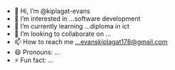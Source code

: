 - 👋 Hi, I’m @kiplagat-evans
- 👀 I’m interested in ...software development
- 🌱 I’m currently learning ...diploma in ict
- 💞️ I’m looking to collaborate on ...
- 📫 How to reach me ...evanskiplagat178@gmail.com
- 😄 Pronouns: ...
- ⚡ Fun fact: ...

<!---
kiplagat-evans/kiplagat-evans is a ✨ special ✨ repository because its `README.md` (this file) appears on your GitHub profile.
You can click the Preview link to take a look at your changes.
--->
